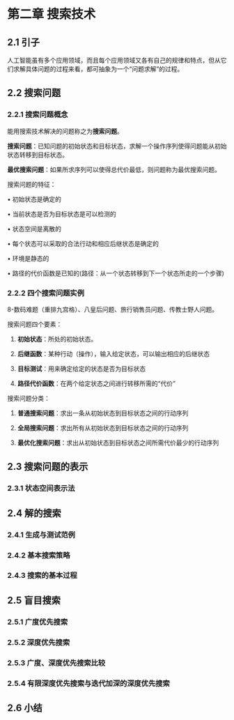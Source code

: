 # 第二章 搜索技术

## 2.1 引子

人工智能虽有多个应用领域，而且每个应用领域又各有自己的规律和特点，但从它们求解具体问题的过程来看，都可抽象为一个“问题求解”的过程。

## 2.2 搜索问题

### 2.2.1 搜索问题概念

能用搜索技术解决的问题称之为**搜索问题**。

**搜索问题**：已知问题的初始状态和目标状态，求解一个操作序列使得问题能从初始状态转移到目标状态。

**最优搜索问题**：如果所求序列可以使得总代价最低，则问题称为最优搜索问题。

搜索问题的特征：

• 初始状态是确定的

• 当前状态是否为目标状态是可以检测的

• 状态空间是离散的

• 每个状态可以采取的合法行动和相应后继状态是确定的

• 环境是静态的

• 路径的代价函数是已知的(路径：从一个状态转移到下一个状态所走的一个步骤)

### 2.2.2 四个搜索问题实例

8-数码难题（重排九宫格）、八皇后问题、旅行销售员问题、传教士野人问题。

搜索问题四个要素：

1. **初始状态**：所处的初始状态。

2. **后继函数**：某种行动（操作），输入给定状态，可以输出相应的后继状态

3. **目标测试**：用来确定给定的状态是否为目标状态

4. **路径代价函数**：在两个给定状态之间进行转移所需的“代价”

搜索问题分类：

1. **普通搜索问题**：求出一条从初始状态到目标状态之间的行动序列

2. **全局搜索问题**：求出所有从初始状态到目标状态之间的行动序列

3. **最优化搜索问题**：求出从初始状态到目标状态之间所需代价最少的行动序列

## 2.3 搜索问题的表示

### 2.3.1 状态空间表示法

## 2.4 解的搜索

### 2.4.1 生成与测试范例

### 2.4.2 基本搜索策略

### 2.4.3 搜索的基本过程

## 2.5 盲目搜索

### 2.5.1 广度优先搜索

### 2.5.2 深度优先搜索

### 2.5.3 广度、深度优先搜索比较

### 2.5.4 有限深度优先搜索与迭代加深的深度优先搜索

## 2.6 小结
